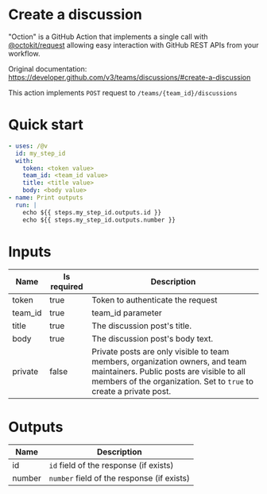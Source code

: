 # Create a discussion

"Oction" is a GitHub Action that implements a single call with 
[@octokit/request](https://www.npmjs.com/package/@octokit/request)
allowing easy interaction with GitHub REST APIs from your workflow.

Original documentation: https://developer.github.com/v3/teams/discussions/#create-a-discussion

This action implements `POST` request to `/teams/{team_id}/discussions`


# Quick start

```yaml
- uses: /@v
  id: my_step_id
  with:
    token: <token value>
    team_id: <team_id value>
    title: <title value>
    body: <body value>
- name: Print outputs
  run: |
    echo ${{ steps.my_step_id.outputs.id }}
    echo ${{ steps.my_step_id.outputs.number }}
```


# Inputs

| Name | Is required | Description |
|---|---|---|
|token|true|Token to authenticate the request
|team_id|true|team_id parameter
|title|true|The discussion post's title.
|body|true|The discussion post's body text.
|private|false|Private posts are only visible to team members, organization owners, and team maintainers. Public posts are visible to all members of the organization. Set to `true` to create a private post.

# Outputs

| Name | Description |
|---|---|
|id|`id` field of the response (if exists)|
|number|`number` field of the response (if exists)|

